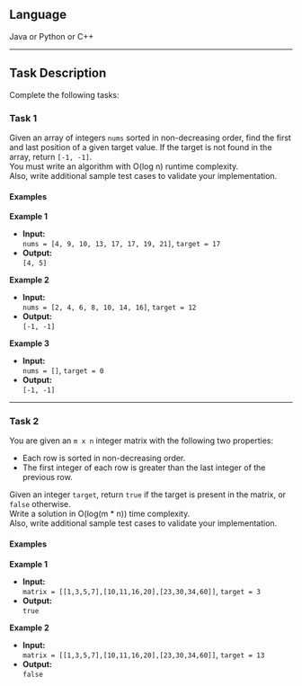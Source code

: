 ## Language

Java or Python or C++

---

## Task Description

Complete the following tasks:

### Task 1

Given an array of integers `nums` sorted in non-decreasing order, find the first and last position of a given target value. If the target is not found in the array, return `[-1, -1]`.  
You must write an algorithm with O(log n) runtime complexity.  
Also, write additional sample test cases to validate your implementation.

#### Examples

**Example 1**

- **Input:**  
  `nums = [4, 9, 10, 13, 17, 17, 19, 21]`, `target = 17`
- **Output:**  
  `[4, 5]`

**Example 2**

- **Input:**  
  `nums = [2, 4, 6, 8, 10, 14, 16]`, `target = 12`
- **Output:**  
  `[-1, -1]`

**Example 3**

- **Input:**  
  `nums = []`, `target = 0`
- **Output:**  
  `[-1, -1]`

---

### Task 2

You are given an `m x n` integer matrix with the following two properties:

- Each row is sorted in non-decreasing order.
- The first integer of each row is greater than the last integer of the previous row.

Given an integer `target`, return `true` if the target is present in the matrix, or `false` otherwise.  
Write a solution in O(log(m * n)) time complexity.  
Also, write additional sample test cases to validate your implementation.

#### Examples

**Example 1**

- **Input:**  
  `matrix = [[1,3,5,7],[10,11,16,20],[23,30,34,60]]`, `target = 3`
- **Output:**  
  `true`

**Example 2**

- **Input:**  
  `matrix = [[1,3,5,7],[10,11,16,20],[23,30,34,60]]`, `target = 13`
- **Output:**  
  `false`

